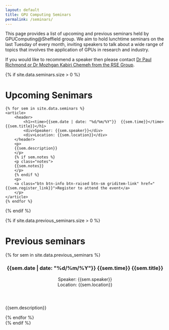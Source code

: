 ```yaml
---
layout: default
title: GPU Computing Seminars
permalink: /seminars/
---
```


This page provides a list of upcoming and previous seminars held by GPUComputing@Sheffield group. We aim to hold lunchtime seminars on the last Tuesday of every month, inviting speakers to talk about a wide range of topics that involves the application of GPUs in research and industry.

If you would like to recommend a speaker then please contact [Dr Paul Richmond or Dr Mozhgan Kabiri Chemeh from the RSE Group](http://rse.shef.ac.uk/contact).


{% if site.data.seminars.size > 0 %}
# Upcoming Senimars #

<section class="seminars">

	{% for sem in site.data.seminars %}
	<article>
		<header>
			<h1><time>{{sem.date | date: "%d/%m/%Y"}}  {{sem.time}}</time> {{sem.title}}</h1>
			<div>Speaker: {{sem.speaker}}</div>
			<div>Location: {{sem.location}}</div>
		</header>
		<p>
		{{sem.description}}
		</p>
		{% if sem.notes %}
		<p class="notes">
		{{sem.notes}}
		</p>
		{% endif %}
		<p>
		<a class="btn btn-info btn-raised btn-sm griditem-link" href="{{sem.register_link}}">Register to attend the event</a>
		</p>
	</article>
	{% endfor %}

</section>
{% endif %}

{% if site.data.previous_seminars.size > 0 %}
# Previous seminars #

<section class="seminars">
	{% for sem in site.data.previous_seminars %}
	<article>
		<header>
			<h1><time>{{sem.date | date: "%d/%m/%Y"}}  {{sem.time}}</time> {{sem.title}}</h1>
			<div>Speaker: {{sem.speaker}}</div>
			<div>Location: {{sem.location}}</div>
		</header>
		<p>
		{{sem.description}}
		</p>
	</article>
	{% endfor %}

</section>
{% endif %}
